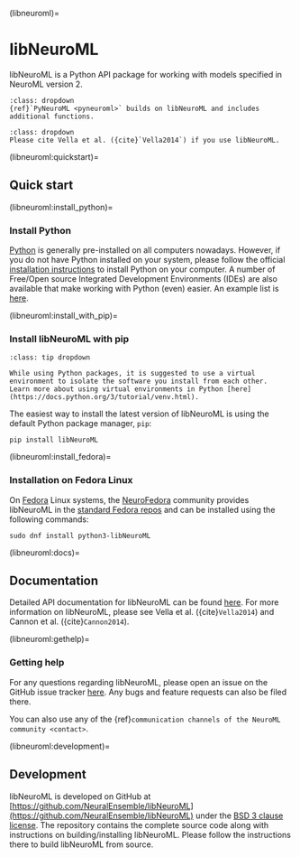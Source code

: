 (libneuroml)=
# libNeuroML

libNeuroML is a Python API package for working with models specified in NeuroML version 2.
```{admonition} Use PyNeuroML
:class: dropdown
{ref}`PyNeuroML <pyneuroml>` builds on libNeuroML and includes additional functions.
```
```{admonition} Citation
:class: dropdown
Please cite Vella et al. ({cite}`Vella2014`) if you use libNeuroML.
```

(libneuroml:quickstart)=
## Quick start

(libneuroml:install_python)=
### Install Python

[Python](https://www.python.org/) is generally pre-installed on all computers nowadays.
However, if you do not have Python installed on your system, please follow the official [installation instructions](https://www.python.org/downloads/) to install Python on your computer.
A number of Free/Open source Integrated Development Environments (IDEs) are also available that make working with Python (even) easier.
An example list is [here](https://opensource.com/resources/python/ides).

(libneuroml:install_with_pip)=
### Install libNeuroML with pip
```{admonition} Tip: Use a virtual environment
:class: tip dropdown

While using Python packages, it is suggested to use a virtual environment to isolate the software you install from each other.
Learn more about using virtual environments in Python [here](https://docs.python.org/3/tutorial/venv.html).
```

The easiest way to install the latest version of libNeuroML is using the default Python package manager, `pip`:
```{code-block} console
pip install libNeuroML
```
(libneuroml:install_fedora)=
### Installation on Fedora Linux

On [Fedora](https://getfedora.org) Linux systems, the [NeuroFedora](https://neuro.fedoraproject.org) community provides libNeuroML in the [standard Fedora repos](https://src.fedoraproject.org/rpms/python-libNeuroML) and can be installed using the following commands:

```{code-block} console
sudo dnf install python3-libNeuroML
```
(libneuroml:docs)=
## Documentation

Detailed API documentation for libNeuroML can be found [here](https://libneuroml.readthedocs.io/en/latest/).
For more information on libNeuroML, please see Vella et al. ({cite}`Vella2014`) and Cannon et al. ({cite}`Cannon2014`).

(libneuroml:gethelp)=
### Getting help

For any questions regarding libNeuroML, please open an issue on the GitHub issue tracker [here](https://github.com/NeuralEnsemble/libNeuroML/issues).
Any bugs and feature requests can also be filed there.

You can also use any of the {ref}`communication channels of the NeuroML community <contact>`.

(libneuroml:development)=
## Development

libNeuroML is developed on GitHub at [https://github.com/NeuralEnsemble/libNeuroML](https://github.com/NeuralEnsemble/libNeuroML) under the [BSD 3 clause license](https://github.com/NeuralEnsemble/libNeuroML/blob/master/LICENSE).
The repository contains the complete source code along with instructions on building/installing libNeuroML.
Please follow the instructions there to build libNeuroML from source.
